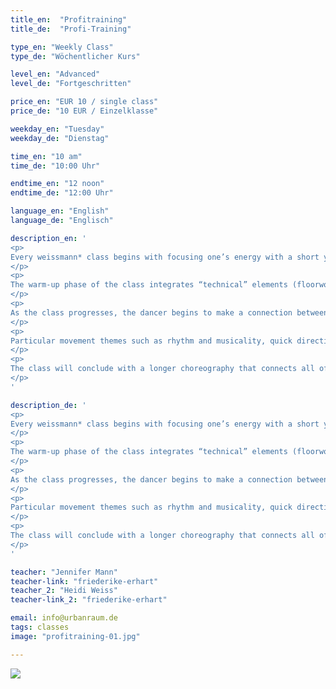 ```yaml
---
title_en:  "Profitraining"
title_de:  "Profi-Training"

type_en: "Weekly Class"
type_de: "Wöchentlicher Kurs"

level_en: "Advanced"
level_de: "Fortgeschritten"

price_en: "EUR 10 / single class"
price_de: "10 EUR / Einzelklasse"

weekday_en: "Tuesday"
weekday_de: "Dienstag"

time_en: "10 am"
time_de: "10:00 Uhr"

endtime_en: "12 noon"
endtime_de: "12:00 Uhr"

language_en: "English"
language_de: "Englisch"

description_en: '
<p>
Every weissmann* class begins with focusing one’s energy with a short yoga sequence. Clear placement, stretch and strengthening exercises warm the pelvis and spine while preparing the body for a more uninhibited experience of movement. The mind begins to permeate the body through concious breathing.
</p>
<p>
The warm-up phase of the class integrates “technical” elements (floorwork, plies, deep curves, adagio) with short phrases of contemporary movement (exploration of muscular release, spatial awarness, risk taking). Its main focus is exploring a balance between one’s technical skills (buliding strength and control) with a capacity to flow and move through space freely.
</p>
<p>
As the class progresses, the dancer begins to make a connection between these two polarities, softening and fusing them into one. Movements that are traditionally “technical” become more organic, full of breath, life  and volume. “Contemporary” movements become infused with more clarity, length and control. Dancers are encouraged to first experience their muscular energy, and then to conciously direct it into space.
</p>
<p>
Particular movement themes such as rhythm and musicality, quick directional and level changes, initiation of movements from specific points in the body (the fingertips, the crown of the head, hip, sternum, etc.), or floorwork will be explored. Dancers will be challenged to take risks, to test boundaries, to cover more space.
</p>
<p>
The class will conclude with a longer choreography that connects all of these elements. One is prepared for an uninhibited range of movement. All spatial levels will be explored: floorwork, taking space on a “middle level”, and airtime: jumps. Here, one can fully explore dynamics, transitions, interpretation and intention… a celebration of our art form and our aliveness!!! Soulful music inspires and accompanies all moments of the class.
</p>
'

description_de: '
<p>
Every weissmann* class begins with focusing one’s energy with a short yoga sequence. Clear placement, stretch and strengthening exercises warm the pelvis and spine while preparing the body for a more uninhibited experience of movement. The mind begins to permeate the body through concious breathing.
</p>
<p>
The warm-up phase of the class integrates “technical” elements (floorwork, plies, deep curves, adagio) with short phrases of contemporary movement (exploration of muscular release, spatial awarness, risk taking). Its main focus is exploring a balance between one’s technical skills (buliding strength and control) with a capacity to flow and move through space freely.
</p>
<p>
As the class progresses, the dancer begins to make a connection between these two polarities, softening and fusing them into one. Movements that are traditionally “technical” become more organic, full of breath, life  and volume. “Contemporary” movements become infused with more clarity, length and control. Dancers are encouraged to first experience their muscular energy, and then to conciously direct it into space.
</p>
<p>
Particular movement themes such as rhythm and musicality, quick directional and level changes, initiation of movements from specific points in the body (the fingertips, the crown of the head, hip, sternum, etc.), or floorwork will be explored. Dancers will be challenged to take risks, to test boundaries, to cover more space.
</p>
<p>
The class will conclude with a longer choreography that connects all of these elements. One is prepared for an uninhibited range of movement. All spatial levels will be explored: floorwork, taking space on a “middle level”, and airtime: jumps. Here, one can fully explore dynamics, transitions, interpretation and intention… a celebration of our art form and our aliveness!!! Soulful music inspires and accompanies all moments of the class.
</p>
' 

teacher: "Jennifer Mann"
teacher-link: "friederike-erhart"
teacher_2: "Heidi Weiss"
teacher-link_2: "friederike-erhart"

email: info@urbanraum.de
tags: classes
image: "profitraining-01.jpg"

---
```


<img src="{{ site.baseurl }}/img/profitraining-02.jpg" class="img-flex" />








 


